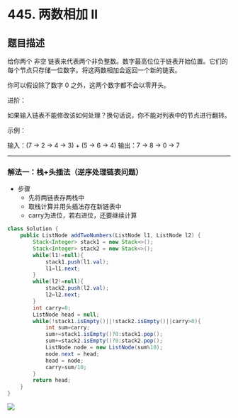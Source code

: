 # 445. 两数相加 II

## 题目描述

给你两个 非空 链表来代表两个非负整数。数字最高位位于链表开始位置。它们的每个节点只存储一位数字。将这两数相加会返回一个新的链表。

你可以假设除了数字 0 之外，这两个数字都不会以零开头。

 

进阶：

如果输入链表不能修改该如何处理？换句话说，你不能对列表中的节点进行翻转。

 

示例：

输入：(7 -> 2 -> 4 -> 3) + (5 -> 6 -> 4)
输出：7 -> 8 -> 0 -> 7

***

### 解法一：栈+头插法（逆序处理链表问题）

* 步骤
  * 先将两链表存两栈中
  * 取栈计算并用头插法存在新链表中
  * carry为进位，若右进位，还要继续计算

```java
class Solution {
    public ListNode addTwoNumbers(ListNode l1, ListNode l2) {
        Stack<Integer> stack1 = new Stack<>();
        Stack<Integer> stack2 = new Stack<>();
        while(l1!=null){
            stack1.push(l1.val);
            l1=l1.next;
        }
        while(l2!=null){
            stack2.push(l2.val);
            l2=l2.next;
        }
        int carry=0;
        ListNode head = null;
        while(!stack1.isEmpty()||!stack2.isEmpty()||carry>0){
            int sum=carry;
            sum+=stack1.isEmpty()?0:stack1.pop();
            sum+=stack2.isEmpty()?0:stack2.pop();
            ListNode node = new ListNode(sum%10);
            node.next = head;
            head = node;
            carry=sum/10;
        }
        return head;
    }
}
```

![](https://gitee.com//junchao-ustc/picture/raw/master/img/20200429151629.png)